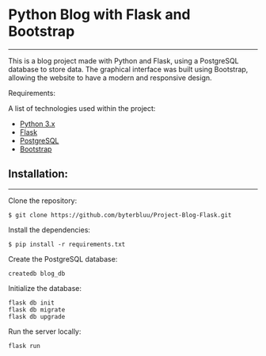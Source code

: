 # Python Blog with Flask and Bootstrap
***
This is a blog project made with Python and Flask, using a PostgreSQL database to store data. The graphical interface was built using Bootstrap, allowing the website to have a modern and responsive design.

Requirements:

A list of technologies used within the project:
* [Python 3.x](https://www.python.org/)
* [Flask](https://flask.palletsprojects.com/en/2.2.x/)
* [PostgreSQL](https://www.postgresql.org/)
* [Bootstrap](https://getbootstrap.com/)



## Installation:
***

Clone the repository:
```
$ git clone https://github.com/byterbluu/Project-Blog-Flask.git
```
Install the dependencies:
```
$ pip install -r requirements.txt
```
Create the PostgreSQL database:
```
createdb blog_db
```
Initialize the database:
```
flask db init
flask db migrate
flask db upgrade
```
Run the server locally:
```
flask run
```
